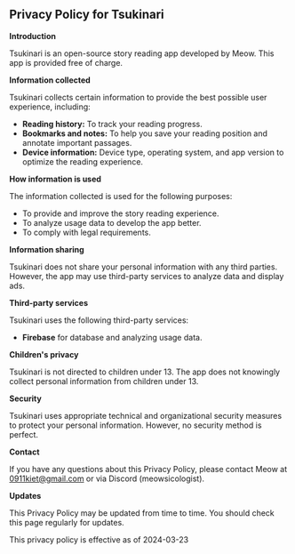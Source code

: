 ## Privacy Policy for Tsukinari

**Introduction**

Tsukinari is an open-source story reading app developed by Meow. This app is provided free of
charge.

**Information collected**

Tsukinari collects certain information to provide the best possible user experience, including:

* **Reading history:** To track your reading progress.
* **Bookmarks and notes:** To help you save your reading position and annotate important passages.
* **Device information:** Device type, operating system, and app version to optimize the reading
  experience.

**How information is used**

The information collected is used for the following purposes:

* To provide and improve the story reading experience.
* To analyze usage data to develop the app better.
* To comply with legal requirements.

**Information sharing**

Tsukinari does not share your personal information with any third parties. However, the app may use
third-party services to analyze data and display ads.

**Third-party services**

Tsukinari uses the following third-party services:

* **Firebase** for database and analyzing usage data.

**Children's privacy**

Tsukinari is not directed to children under 13. The app does not knowingly collect personal
information from children under 13.

**Security**

Tsukinari uses appropriate technical and organizational security measures to protect your personal
information. However, no security method is perfect.

**Contact**

If you have any questions about this Privacy Policy, please contact Meow at 0911kiet@gmail.com or
via Discord (meowsicologist).

**Updates**

This Privacy Policy may be updated from time to time. You should check this page regularly for
updates.

This privacy policy is effective as of 2024-03-23
